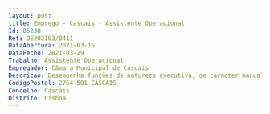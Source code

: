 ```yaml
--- 
layout: post
title: Emprego - Cascais - Assistente Operacional
Id: 85238
Ref: OE202103/0411
DataAbertura: 2021-03-15
DataFecho: 2021-03-29
Trabalho: Assistente Operacional
Empregador: Câmara Municipal de Cascais
Descricao: Desempenha funções de natureza executiva, de carácter manual ou mecânico, enquadradas em diretivas gerais bem definidas e com graus de complexidade variáveis e executa tarefas de apoio elementares, indispensáveis ao funcionamento dos órgãos e serviços, incumbindo lhe genericamente a)	Reparar e conservar vários tipos de máquinas, motores e outros conjuntos mecânicos, geralmente de metal, com exceção dos instrumentos de precisão e das instalações elétricas b)	Verificar, ajustar e lubrificar periodicamente os aparelhos ou fiscalizar estes trabalhos e executar outras tarefas para manter o bom estado de funcionamento dos equipamentos, fazendo o registo do rendimento e das peças examinadas c)	Ocasionalmente, soldar determinadas peças e montar aparelhos. É responsável pelos equipamentos sob a sua guarda e pela sua correta utilização, procedendo, quando necessário, à manutenção e reparação dos mesmos.
CodigoPostal: 2754-501 CASCAIS
Concelho: Cascais
Distrito: Lisboa
--- 
```

